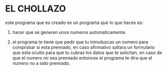 # EL CHOLLAZO

este programa que es creado es un programa que lo que haces es:

1) hacer que se generen unos numeros automaticamente.

2) el programa te tiene que pedir que tu introduzcas un numero para comprobar si esta premiado, en caso afirmativo saltara un formulario que esta oculto para que tu cubras los datos que te solicitan, en caso de que el numero no sea premiado entonces el programa te dira que el numero no a sido premiado.